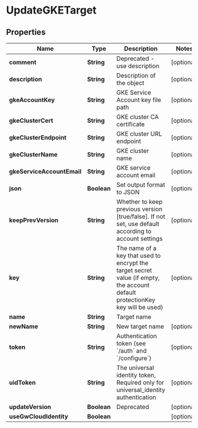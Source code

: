 

# UpdateGKETarget

## Properties

Name | Type | Description | Notes
------------ | ------------- | ------------- | -------------
**comment** | **String** | Deprecated - use description |  [optional]
**description** | **String** | Description of the object |  [optional]
**gkeAccountKey** | **String** | GKE Service Account key file path |  [optional]
**gkeClusterCert** | **String** | GKE cluster CA certificate |  [optional]
**gkeClusterEndpoint** | **String** | GKE cluster URL endpoint |  [optional]
**gkeClusterName** | **String** | GKE cluster name |  [optional]
**gkeServiceAccountEmail** | **String** | GKE service account email |  [optional]
**json** | **Boolean** | Set output format to JSON |  [optional]
**keepPrevVersion** | **String** | Whether to keep previous version [true/false]. If not set, use default according to account settings |  [optional]
**key** | **String** | The name of a key that used to encrypt the target secret value (if empty, the account default protectionKey key will be used) |  [optional]
**name** | **String** | Target name | 
**newName** | **String** | New target name |  [optional]
**token** | **String** | Authentication token (see &#x60;/auth&#x60; and &#x60;/configure&#x60;) |  [optional]
**uidToken** | **String** | The universal identity token, Required only for universal_identity authentication |  [optional]
**updateVersion** | **Boolean** | Deprecated |  [optional]
**useGwCloudIdentity** | **Boolean** |  |  [optional]



